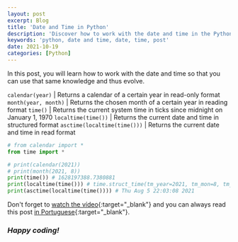 ```yaml
---
layout: post
excerpt: Blog
title: 'Date and Time in Python'
description: 'Discover how to work with the date and time in the Python programming language. Get answers to your questions with the theory and examples presented.'
keywords: 'python, date and time, date, time, post'
date: 2021-10-19
categories: [Python]
---
```


In this post, you will learn how to work with the date and time so that you can use that same knowledge and thus evolve.

`calendar(year)` | Returns a calendar of a certain year in read-only format
`month(year, month)` | Returns the chosen month of a certain year in reading format
`time()` | Returns the current system time in ticks since midnight on January 1, 1970
`localtime(time())` | Returns the current date and time in structured format
`asctime(localtime(time()))` | Returns the current date and time in read format

```python
# from calendar import *
from time import *

# print(calendar(2021))
# print(month(2021, 8))
print(time()) # 1628197388.7380881
print(localtime(time())) # time.struct_time(tm_year=2021, tm_mon=8, tm_mday=5, tm_hour=22, tm_min=3, tm_sec=8, tm_wday=3, tm_yday=217, tm_isdst=1)
print(asctime(localtime(time()))) # Thu Aug 5 22:03:08 2021
```

Don't forget to [watch the vídeo](https://youtu.be/pT6gLZZOoIw){:target="\_blank"} and you can always read this post [in Portuguese](https://caffeinealgorithm.com/blog/20211019/data-e-hora-em-python/){:target="\_blank"}.

### _Happy coding!_
